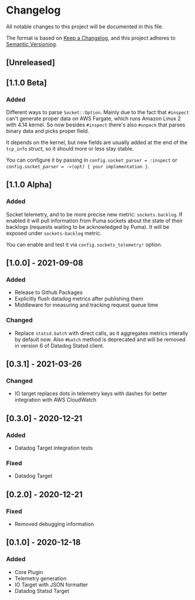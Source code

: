 # Changelog

All notable changes to this project will be documented in this file.

The format is based on [Keep a Changelog](https://keepachangelog.com/en/1.0.0/),
and this project adheres to [Semantic Versioning](https://semver.org/spec/v2.0.0.html).

## [Unreleased]

## [1.1.0 Beta]

### Added

Different ways to parse `Socket::Option`. Mainly due to the fact that `#inspect` can't
generate proper data on AWS Fargate, which runs Amazon Linux 2 with 4.14 kernel. So now
besides `#inspect` there's also `#unpack` that parses binary data and picks proper field.

It depends on the kernel, but new fields are usually added at the end of the `tcp_info`
struct, so it should more or less stay stable.

You can configure it by passing in `config.socket_parser = :inspect` or
`config.socket_parser = ->(opt) { your implementation }`.

## [1.1.0 Alpha]

### Added

Socket telemetry, and to be more precise new metric: `sockets.backlog`. If enabled it will
pull information from Puma sockets about the state of their backlogs (requests waiting to
be acknowledged by Puma). It will be exposed under `sockets-backlog` metric.

You can enable and test it via `config.sockets_telemetry!` option.

## [1.0.0] - 2021-09-08
### Added
- Release to Github Packages
- Explicitly flush datadog metrics after publishing them
- Middleware for measuring and tracking request queue time

### Changed
- Replace `statsd.batch` with direct calls, as it aggregates metrics interally by default now.
  Also `#batch` method is deprecated and will be removed in version 6 of Datadog Statsd client.

## [0.3.1] - 2021-03-26
### Changed
- IO target replaces dots in telemetry keys with dashes for better integration with AWS CloudWatch

## [0.3.0] - 2020-12-21
### Added
- Datadog Target integration tests

### Fixed
- Datadog Target

## [0.2.0] - 2020-12-21
### Fixed
- Removed debugging information

## [0.1.0] - 2020-12-18
### Added
- Core Plugin
- Telemetry generation
- IO Target with JSON formatter
- Datadog Statsd Target
